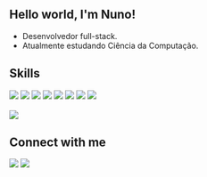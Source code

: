 
<div align="left">
<h2>Hello world, I'm Nuno! </h2>
</div>

<ul>
 <li>Desenvolvedor full-stack.</li>
 <li>Atualmente estudando Ciência da Computação.</li>
</ul>

<h2>Skills</h2>
<div align="left">
<img src="https://img.shields.io/badge/HTML5-E34F26?style=for-the-badge&logo=html5&logoColor=white">
<img src="https://img.shields.io/badge/CSS3-1572B6?style=for-the-badge&logo=css3&logoColor=white">
<img src="https://img.shields.io/badge/JavaScript-F7DF1E?style=for-the-badge&logo=javascript&logoColor=black">
<img src="https://img.shields.io/badge/PHP-777BB4?style=for-the-badge&logo=php&logoColor=white">
<img src="https://img.shields.io/badge/Laravel-FF2D20?style=for-the-badge&logo=laravel&logoColor=white">
<img src="https://img.shields.io/badge/React-20232A?style=for-the-badge&amp;logo=react&amp;logoColor=61DAFB">
<img src="https://img.shields.io/badge/mysql-%2300f.svg?style=for-the-badge&logo=mysql&logoColor=white">
<img src="https://img.shields.io/badge/Node.js-43853D?style=for-the-badge&logo=node.js&logoColor=white">
<br>
<br>
<img src="https://github-readme-stats.vercel.app/api?username=nunopalomino&show_icons=true&theme=tokyonight">
</div>

<h2>Connect with me</h2>
<div align="left">
 <a href="https://www.linkedin.com/in/nuno-palomino/" target="_blank"><img src="https://img.shields.io/badge/-LinkedIn-%230077B5?style=for-the-badge&logo=linkedin&logoColor=white" target="_blank"></a>
  <a href="mailto:nunopalomino@gmail.com" target="_blank"><img src="https://img.shields.io/badge/Gmail-D14836?style=for-the-badge&logo=gmail&logoColor=white" target="_blank"></a>

</div>
